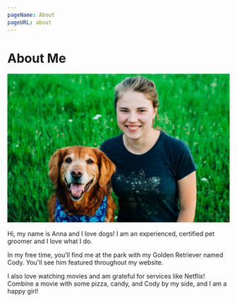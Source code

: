 ```yaml
---
pageName: About
pageURL: about
---
```

# About Me

![Anna with her dog Cody](./../../static/uploads/anna-profile.jpg)

Hi, my name is Anna and I love dogs! I am an experienced, certified pet groomer and I love what I do.

In my free time, you’ll find me at the park with my Golden Retriever named Cody. You'll see him featured throughout my website.

I also love watching movies and am grateful for services like Netflix! Combine a movie with some pizza, candy, and Cody by my side, and I am a happy girl!

